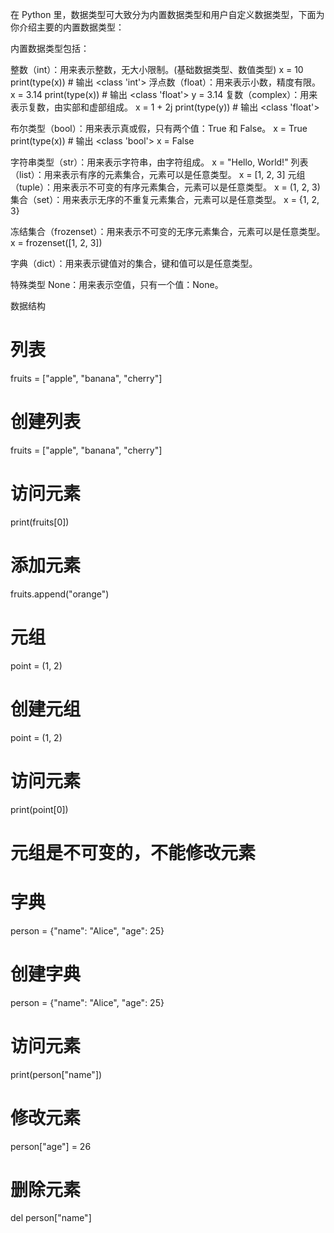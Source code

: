 

在 Python 里，数据类型可大致分为内置数据类型和用户自定义数据类型，下面为你介绍主要的内置数据类型：


内置数据类型包括：


整数（int）：用来表示整数，无大小限制。(基础数据类型、数值类型)
x = 10
print(type(x))  # 输出 <class 'int'>
浮点数（float）：用来表示小数，精度有限。
x = 3.14
print(type(x))  # 输出 <class 'float'>
y = 3.14
复数（complex）：用来表示复数，由实部和虚部组成。
x = 1 + 2j
print(type(y))  # 输出 <class 'float'>

布尔类型（bool）：用来表示真或假，只有两个值：True 和 False。
x = True
print(type(x))  # 输出 <class 'bool'>
x = False


字符串类型（str）：用来表示字符串，由字符组成。
x = "Hello, World!"
列表（list）：用来表示有序的元素集合，元素可以是任意类型。
x = [1, 2, 3]
元组（tuple）：用来表示不可变的有序元素集合，元素可以是任意类型。
x = (1, 2, 3)
集合（set）：用来表示无序的不重复元素集合，元素可以是任意类型。
x = {1, 2, 3}

冻结集合（frozenset）：用来表示不可变的无序元素集合，元素可以是任意类型。
x = frozenset([1, 2, 3])

字典（dict）：用来表示键值对的集合，键和值可以是任意类型。

特殊类型
None：用来表示空值，只有一个值：None。







数据结构

# 列表
fruits = ["apple", "banana", "cherry"]
# 创建列表
fruits = ["apple", "banana", "cherry"]
# 访问元素
print(fruits[0])
# 添加元素
fruits.append("orange")


# 元组
point = (1, 2)
# 创建元组
point = (1, 2)
# 访问元素
print(point[0])
# 元组是不可变的，不能修改元素


# 字典
person = {"name": "Alice", "age": 25}
# 创建字典
person = {"name": "Alice", "age": 25}  
# 访问元素
print(person["name"]) 
# 修改元素
person["age"] = 26
# 删除元素
del person["name"]
```

